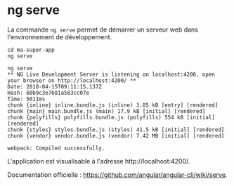 # ng serve

La commande `ng serve` permet de démarrer un serveur web dans l'environnement de développement.

```
cd ma-super-app
ng serve
```

```
ng serve
** NG Live Development Server is listening on localhost:4200, open your browser on http://localhost:4200/ **
Date: 2018-04-15T09:11:15.137Z
Hash: 60b9c3e7681a583cc07e
Time: 5011ms
chunk {inline} inline.bundle.js (inline) 3.85 kB [entry] [rendered]
chunk {main} main.bundle.js (main) 17.9 kB [initial] [rendered]
chunk {polyfills} polyfills.bundle.js (polyfills) 554 kB [initial] [rendered]
chunk {styles} styles.bundle.js (styles) 41.5 kB [initial] [rendered]
chunk {vendor} vendor.bundle.js (vendor) 7.42 MB [initial] [rendered]

webpack: Compiled successfully.
```

L'application est visualisable à l'adresse http://localhost:4200/.

Documentation officielle : https://github.com/angular/angular-cli/wiki/serve.



